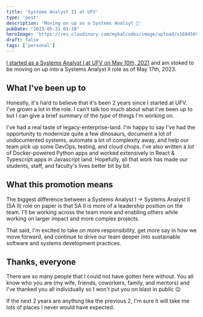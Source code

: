 ```yaml
---
title: 'Systems Analyst II at UFV'
type: 'post'
description: 'Moving on up as a Systems Analsyt 🎉'
pubDate: "2023-05-21 01:38"
heroImage: 'https://res.cloudinary.com/mykalcodes/image/upload/v1684569348/Mykal%20Codes/systems-analyst-ii-at-ufv.jpg'
draft: false
tags: ['personal']
---
```


[I started as a Systems Analyst I at UFV on May 10th, 2021](/garden/posts/starting-at-ufv) and am stoked to be moving on up into a Systems Analyst II role as of May 17th, 2023.

## What I've been up to

Honestly, it's hard to believe that it's been 2 years since I started at UFV. I've grown a lot in the role. I can't talk too much about what I've been up to but I can give a brief summary of the _type_ of things I'm working on.

I've had a real taste of legacy-enterprise-land. I'm happy to say I've had the opportunity to modernize quite a few dinosaurs, document a lot of undocumented systems, automate a lot of complexity away, and help our team pick up some DevOps, testing, and cloud chops. I've also written a _lot_ of Docker-powered Python apps and worked extensively in React & Typescript apps in Javascript land. Hopefully, all that work has made our students, staff, and faculty's lives better bit by bit.

## What this promotion means

The biggest difference between a Systems Analyst I → Systems Analyst II (SA II) role on paper is that SA II is more of a leadership position on the team. I'll be working across the team more and enabling others while working on larger impact and more complex projects.

That said, I'm excited to take on more responsibility, get more say in how we move forward, and continue to drive our team deeper into sustainable software and systems development practices.

## Thanks, everyone

There are so many people that I could not have gotten here without. You all know who you are (my wife, friends, coworkers, family, and mentors) and I've thanked you all individually so I won't put you on blast in public 😉

If the next 2 years are anything like the previous 2, I'm sure it will take me lots of places I never would have expected.
